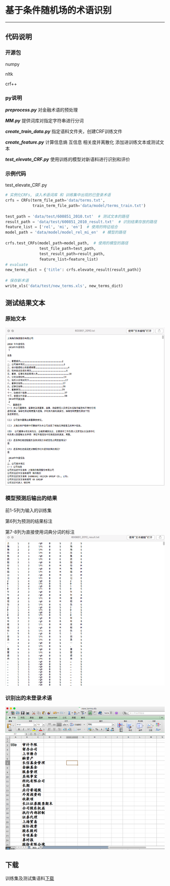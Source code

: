 # 基于条件随机场的术语识别


---
## 代码说明
### 开源包
numpy

nltk

crf++ 
### py说明
***preprocess.py*** 对金融术语的预处理

***MM.py*** 提供词库对指定字符串进行分词

***create_train_data.py*** 指定语料文件夹，创建CRF训练文件

***create_feature.py*** 计算信息熵 互信息 相关度并离散化 添加进训练文本或测试文本

***test_elevate_CRF.py*** 使用训练的模型对新语料进行识别和评价

### 示例代码
test_elevate_CRF.py
```python
# 实例化CRFs, 读入术语词库 和 训练集中出现的已登录术语
crfs = CRFs(term_file_path='data/terms.txt',
            train_term_file_path='data/model/terms_train.txt')

test_path = 'data/test/600851_2010.txt'  # 测试文本的路径
result_path = 'data/test/600851_2010_result.txt'  # 识别结果存放的路径
feature_list = ['rel', 'mi', 'en']  # 使用的特征组合
model_path = 'data/model/model_rel_mi_en'  # 模型的路径

crfs.test_CRFs(model_path=model_path,  # 使用的模型的路径
               test_file_path=test_path,
               test_result_path=result_path,
               feature_list=feature_list)
# evaluate
new_terms_dict = {'title': crfs.elevate_result(result_path)}

# 保存新术语
write_xls('data/test/new_terms.xls', new_terms_dict)
```

## 测试结果文本
### 原始文本
![test txt][2]
### 模型预测后输出的结果
前1-5列为输入的训练集

第6列为预测的结果标注

第7-8列为直接使用词典分词的标注
![test result][3]
### 识别出的未登录术语
![new terms][1]

## 下载
训练集及测试集语料[下载][4]


  [1]: https://raw.githubusercontent.com/Hareric/tuchuang/master/graph/new_terms_xls.png
  [2]: https://raw.githubusercontent.com/Hareric/tuchuang/master/graph/test_txt.png
  [3]: https://raw.githubusercontent.com/Hareric/tuchuang/master/graph/test_result.png
  [4]: https://raw.githubusercontent.com/Hareric/tuchuang/master/document/%E9%87%91%E8%9E%8D%E8%AF%AD%E6%96%99%E9%9B%86.zip
